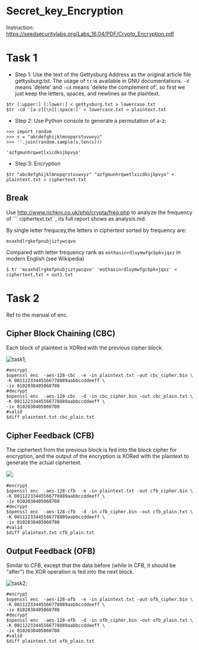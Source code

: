 # Secret_key_Encryption

Instruction: https://seedsecuritylabs.org/Labs_16.04/PDF/Crypto_Encryption.pdf


# Task 1


- Step 1: Use the text of the Gettysburg Address as the original article file gettysburg.txt. The usage of ```tr``` is available in GNU documentations. ```-d``` means 'delete' and ```-cd``` means 'delete the complement of', so first we just keep the letters, spaces, and newlines as the plaintext.

```
$tr [:upper:] [:lower:] < gettysburg.txt > lowercase.txt
$tr -cd '[a-z][\n][:space:]' < lowercase.txt > plaintext.txt
```


- Step 2: Use Python console to generate a permutation of a-z:
```
>>> import random
>>> s = "abcdefghijklmnopqrstuvwxyz"
>>> ''.join(random.sample(s,len(s)))

'azfgmunhrqwetlxicdksjbpvyo'
```

- Step 3: Encryption
```
$tr "abcdefghijklmnopqrstuvwxyz" "azfgmunhrqwetlxicdksjbpvyo" < plaintext.txt > ciphertext.txt
```
## Break
   
   Use http://www.richkni.co.uk/php/crypta/freq.php to analyze the frequency of ``` ciphertext.txt``, its full report shows as analysis.md.

By single letter frequcey,the letters in ciphertext sorted by frequency are:
```
msaxhdlrgkefpnubjiztywcqvo 
```
Compared with letter frequency rank as ```eothasinrdluymwfgcbpkvjqxz``` in modern English (see Wikipedia)
```
$ tr 'msaxhdlrgkefpnubjiztywcqvo' 'eothasinrdluymwfgcbpkvjqxz' < ciphertext.txt > out1.txt
```

# Task 2
   
 Ref to the manual of enc.
 
 ## Cipher Block Chaining (CBC)
 
 Each block of plaintext is XORed with the previous cipher block.
 
![task1](https://github.com/li-xin-yi/seedlab/blob/master/Secret-Key-Encryption/cbc.png);
   
```
#encrypt
$openssl enc  -aes-128-cbc  -e -in plaintext.txt -out cbc_cipher.bin \
-K 00112233445566778889aabbccddeeff \
-iv 0102030405060708
#decrypt
$openssl enc  -aes-128-cbc  -d -in cbc_cipher.bin -out cbc_plain.txt \
-K 00112233445566778889aabbccddeeff \
-iv 0102030405060708
#valid
$diff plaintext.txt cbc_plain.txt
```
## Cipher Feedback (CFB)
The ciphertext from the previous block is fed into the block cipher for encryption, and the output of the encryption is XORed with the plaintext to generate the actual ciphertext.

![](https://github.com/li-xin-yi/seedlab/blob/master/Secret-Key-Encryption/cfb.png);

```
#encrypt
$openssl enc  -aes-128-cfb  -e -in plaintext.txt -out cfb_cipher.bin \
-K 00112233445566778889aabbccddeeff \
-iv 0102030405060708
#decrypt
$openssl enc  -aes-128-cfb  -d -in cfb_cipher.bin -out cfb_plain.txt \
-K 00112233445566778889aabbccddeeff \
-iv 0102030405060708
#valid
$diff plaintext.txt cfb_plain.txt
```
## Output Feedback (OFB)
Similar to CFB, except that the data before (while in CFB, it should be "after") the XOR operation is fed into the next block.

![task2](https://github.com/li-xin-yi/seedlab/blob/master/Secret-Key-Encryption/ofb.png);

```
#encrypt
$openssl enc  -aes-128-ofb  -e -in plaintext.txt -out ofb_cipher.bin \
-K 00112233445566778889aabbccddeeff \
-iv 0102030405060708
#decrypt
$openssl enc  -aes-128-ofb  -d -in ofb_cipher.bin -out ofb_plain.txt \
-K 00112233445566778889aabbccddeeff \
-iv 0102030405060708
#valid
$diff plaintext.txt ofb_plain.txt
```
